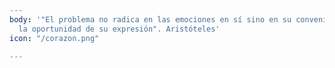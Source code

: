 ```yaml
---
body: '"El problema no radica en las emociones en sí sino en su conveniencia y en
  la oportunidad de su expresión". Aristóteles'
icon: "/corazon.png"

---
```

